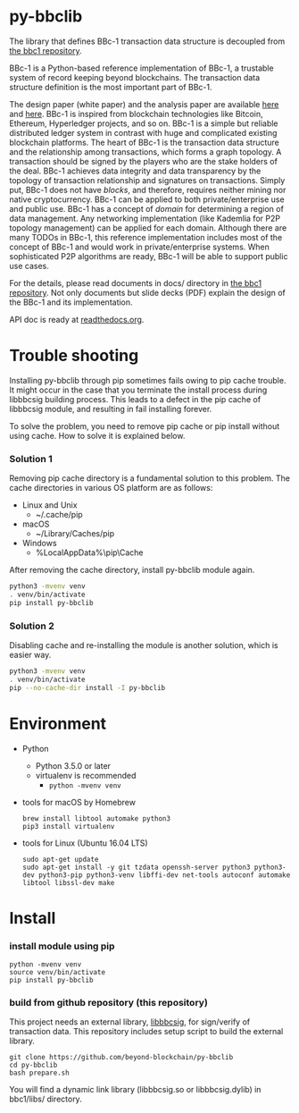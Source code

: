 py-bbclib
====

The library that defines BBc-1 transaction data structure is decoupled from [the bbc1 repository](https://github.com/beyond-blockchain/bbc1).

BBc-1 is a Python-based reference implementation of BBc-1, a trustable system of record keeping beyond blockchains. The transaction data structure definition is the most important part of BBc-1.
      
The design paper (white paper) and the analysis paper are available [here](https://beyond-blockchain.org/public/bbc1-design-paper.pdf) and [here](https://beyond-blockchain.org/public/bbc1-analysis.pdf). BBc-1 is inspired from blockchain technologies like Bitcoin, Ethereum, Hyperledger projects, and so on.
BBc-1 is a simple but reliable distributed ledger system in contrast with huge and complicated existing blockchain platforms.
The heart of BBc-1 is the transaction data structure and the relationship among transactions, which forms a graph topology.
A transaction should be signed by the players who are the stake holders of the deal. BBc-1 achieves data integrity and data transparency by the topology of transaction relationship and signatures on transactions. Simply put, BBc-1 does not have *blocks*, and therefore, requires neither mining nor native cryptocurrency.
BBc-1 can be applied to both private/enterprise use and public use. BBc-1 has a concept of *domain* for determining a region of data management. Any networking implementation (like Kademlia for P2P topology management) can be applied for each domain.
Although there are many TODOs in BBc-1, this reference implementation includes most of the concept of BBc-1 and would work in private/enterprise systems. When sophisticated P2P algorithms are ready, BBc-1 will be able to support public use cases.

For the details, please read documents in docs/ directory in [the bbc1 repository](https://github.com/beyond-blockchain/bbc1). Not only documents but slide decks (PDF) explain the design of the BBc-1 and its implementation.

API doc is ready at [readthedocs.org](https://py-bbclib.readthedocs.io/en/latest/index.html).

# Trouble shooting

Installing py-bbclib through pip sometimes fails owing to pip cache trouble. It might occur in the case that you terminate the install process during libbbcsig building process.
This leads to a defect in the pip cache of libbbcsig module, and resulting in fail installing forever.

To solve the problem, you need to remove pip cache or pip install without using cache. How to solve it is explained below.

### Solution 1
Removing pip cache directory is a fundamental solution to this problem. The cache directories in various OS platform are as follows:

* Linux and Unix
  - ~/.cache/pip
* macOS
  - ~/Library/Caches/pip
* Windows
  - %LocalAppData%\pip\Cache

After removing the cache directory, install py-bbclib module again.

```bash
python3 -mvenv venv
. venv/bin/activate
pip install py-bbclib
```

### Solution 2
Disabling cache and re-installing the module is another solution, which is easier way.
```bash
python3 -mvenv venv
. venv/bin/activate
pip --no-cache-dir install -I py-bbclib 
```

# Environment

* Python
    - Python 3.5.0 or later
    - virtualenv is recommended
        - ```python -mvenv venv```

* tools for macOS by Homebrew
    ```
    brew install libtool automake python3
    pip3 install virtualenv
    ```

* tools for Linux (Ubuntu 16.04 LTS)
    ```
    sudo apt-get update
    sudo apt-get install -y git tzdata openssh-server python3 python3-dev python3-pip python3-venv libffi-dev net-tools autoconf automake libtool libssl-dev make
    ```

# Install

### install module using pip

    python -mvenv venv
    source venv/bin/activate
    pip install py-bbclib


### build from github repository (this repository)
This project needs an external library, [libbbcsig](https://github.com/beyond-blockchain/libbbcsig), for sign/verify of transaction data. This repository includes setup script to build the external library.

    git clone https://github.com/beyond-blockchain/py-bbclib
    cd py-bbclib
    bash prepare.sh

You will find a dynamic link library (libbbcsig.so or libbbcsig.dylib) in bbc1/libs/ directory.

 
